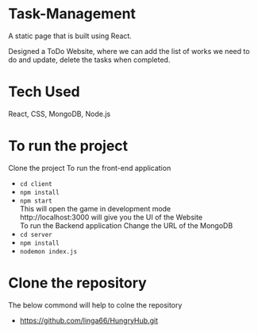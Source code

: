 # Task-Management
A static page that is built using React.

Designed a ToDo Website, where we can add the list of works we need to do and update, delete the tasks when completed.

# Tech Used
React, CSS, MongoDB, Node.js

# To run the project
Clone the project
To run the front-end application
* ```cd client``` 
* ```npm install``` 
* ```npm start```</br>
This will open the game in development mode </br>
http://localhost:3000 will give you the UI of the Website</br>
To run the Backend application
Change the URL of the MongoDB 
* ```cd server``` 
* ```npm install```
* ```nodemon index.js```
  
# Clone the repository
The below commond will help to colne the repository</br>
* https://github.com/linga66/HungryHub.git
